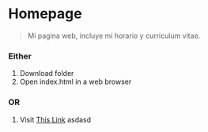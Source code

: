 # Homepage

> Mi pagina web, incluye mi horario y curriculum vitae.

### Either
1. Download folder
2. Open index.html in a web browser

### OR
1. Visit <a href="https://rtallarr.github.io/Homepage/">This Link</a>
asdasd